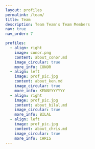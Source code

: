 ```yaml
---
layout: profiles
permalink: /team/
title: Team
description: Team Team's Team Members
nav: true
nav_order: 7

profiles:
  - align: right
    image: conor.png
    content: about_conor.md
    image_circular: true
    more_info: CONOR
  - align: left
    image: prof_pic.jpg
    content: about_ken.md
    image_circular: true
    more_info: KENNYYYYYYY
  - align: right
    image: prof_pic.jpg
    content: about_bilal.md
    image_circular: true
    more_info: BILAL
  - align: left
    image: prof_pic.jpg
    content: about_chris.md
    image_circular: true
    more_info: CHRIS
---
```

